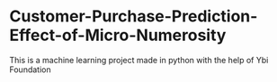# Customer-Purchase-Prediction-Effect-of-Micro-Numerosity
This is a machine learning project made in python with the help of Ybi Foundation
